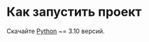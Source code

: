 # Как запустить проект

Скачайте [Python](https://www.python.org/ftp/python/3.10.11/python-3.10.11-amd64.exe) ~= 3.10 версий.

